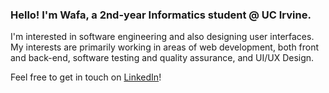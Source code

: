 ### Hello! I'm Wafa, a 2nd-year Informatics student @ UC Irvine.

I'm interested in software engineering and also designing user interfaces. My interests are primarily working in areas of web development, 
both front and back-end, software testing and quality assurance, and UI/UX Design.

Feel free to get in touch on [LinkedIn](https://www.linkedin.com/in/wafa-shafi-061233216/)!



